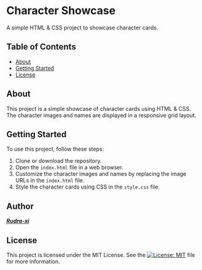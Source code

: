 # Character Showcase

A simple HTML & CSS project to showcase character cards.

## Table of Contents

- [About](#about)
- [Getting Started](#getting-started)
- [License](#license)

## About

This project is a simple showcase of character cards using HTML & CSS. The character images and names are displayed in a responsive grid layout.

## Getting Started

To use this project, follow these steps:

1. Clone or download the repository.
2. Open the `index.html` file in a web browser.
3. Customize the character images and names by replacing the image URLs in the `index.html` file.
4. Style the character cards using CSS in the `style.css` file.

## Author

***[Rudra-xi](https://github.com/rudra-xi)***

## License

This project is licensed under the MIT License. See the [![License: MIT](https://img.shields.io/badge/License-MIT-beige.svg)](/LICENSE) file for more information.
